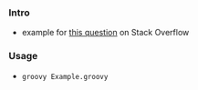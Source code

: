 
### Intro

* example for [this question](https://stackoverflow.com/questions/51103455) on Stack Overflow

### Usage

* `groovy Example.groovy`
